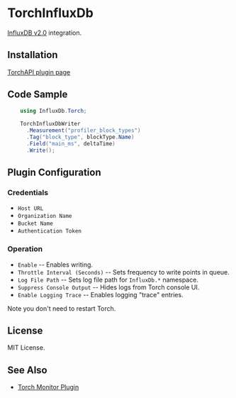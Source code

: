 TorchInfluxDb
===

[InfluxDB v2.0](https://www.influxdata.com/) integration.

Installation
---

[TorchAPI plugin page](https://torchapi.net/plugins/item/5af3a335-0e25-4ddd-9fc7-6084d7e42e79)

Code Sample
---

```C#
    using InfluxDb.Torch;
    
    TorchInfluxDbWriter
      .Measurement("profiler_block_types")
      .Tag("block_type", blockType.Name)
      .Field("main_ms", deltaTime)
      .Write();
```

Plugin Configuration
---

### Credentials
* `Host URL`
* `Organization Name`
* `Bucket Name`
* `Authentication Token`

### Operation
* `Enable` -- Enables writing.
* `Throttle Interval (Seconds)` -- Sets frequency to write points in queue.
* `Log File Path` -- Sets log file path for `InfluxDb.*` namespace.
* `Suppress Console Output` -- Hides logs from Torch console UI.
* `Enable Logging Trace` -- Enables logging "trace" entries.

Note you don't need to restart Torch.

License
---

MIT License.

See Also
---

* [Torch Monitor Plugin](https://github.com/HnZGaming/TorchMonitor)